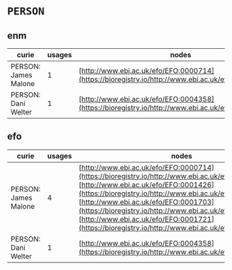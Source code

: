 # `PERSON`

## enm

| curie                |   usages | nodes                                                                                               |
|----------------------|----------|-----------------------------------------------------------------------------------------------------|
| PERSON: James Malone |        1 | [http://www.ebi.ac.uk/efo/EFO:0000714](https://bioregistry.io/http://www.ebi.ac.uk/efo/EFO:0000714) |
| PERSON: Dani Welter  |        1 | [http://www.ebi.ac.uk/efo/EFO:0004358](https://bioregistry.io/http://www.ebi.ac.uk/efo/EFO:0004358) |

## efo

| curie                |   usages | nodes                                                                                                                                                                                                                                                                                                                                                                                                              |
|----------------------|----------|--------------------------------------------------------------------------------------------------------------------------------------------------------------------------------------------------------------------------------------------------------------------------------------------------------------------------------------------------------------------------------------------------------------------|
| PERSON: James Malone |        4 | [http://www.ebi.ac.uk/efo/EFO:0000714](https://bioregistry.io/http://www.ebi.ac.uk/efo/EFO:0000714), [http://www.ebi.ac.uk/efo/EFO:0001426](https://bioregistry.io/http://www.ebi.ac.uk/efo/EFO:0001426), [http://www.ebi.ac.uk/efo/EFO:0001703](https://bioregistry.io/http://www.ebi.ac.uk/efo/EFO:0001703), [http://www.ebi.ac.uk/efo/EFO:0001721](https://bioregistry.io/http://www.ebi.ac.uk/efo/EFO:0001721) |
| PERSON: Dani Welter  |        1 | [http://www.ebi.ac.uk/efo/EFO:0004358](https://bioregistry.io/http://www.ebi.ac.uk/efo/EFO:0004358)                                                                                                                                                                                                                                                                                                                |

